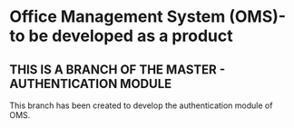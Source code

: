 # Office Management System (OMS)- to be developed as a product

## THIS IS A BRANCH OF THE MASTER - AUTHENTICATION MODULE

This branch has been created to develop the authentication module of OMS.
	